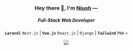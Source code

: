 <h3 align="center">Hey there 👋, I'm <a href="https://niush.tk">Niush</a> —</h3>
<h5 align="center">Full-Stack Web Developer</h5>

<div align="center">
  
  **```Laravel```** ```Nest.js``` | **```Vue.js```** ```React.js``` | ```Django``` | **```Tailwind```** ```PWA``` ```>```

</div>

<div align="center">
  <img align="center" src="https://github-readme-stats.vercel.app/api?username=Niush&show_icons=true&count_private=true&theme=highcontrast&bg_color=120,222222,444444&title_color=eee&text_color=eee&line_height=20&custom_title=GitHub%20Stats&hide_border=true&border_radius=5&include_all_commits=true&hide_title=true" />
</div>

<!-- <div align="center">
    <img align="center" src="https://github-readme-stats.vercel.app/api/top-langs/?username=Niush&layout=compact&bg_color=120,222222,444444&title_color=eee&text_color=eee&custom_title=What%20I%20Do%20Most%20%20-%20Public%20Repo&hide_border=true&langs_count=6" />
</div> -->

<!-- <div align="center">
  
  ![Visitors](https://visitor-badge.laobi.icu/badge?page_id=Niush-stage&left_color=%23222222&right_color=black)

</div> -->
